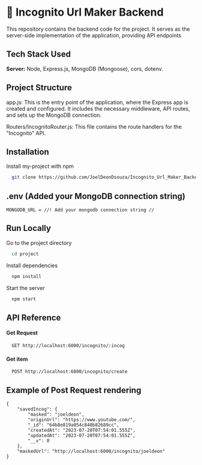 # 🚀 Incognito Url Maker Backend

This repository contains the backend code for the project. It serves as the server-side implementation of the application, providing API endpoints

## Tech Stack Used

**Server:** Node, Express.js, MongoDB (Mongoose), cors, dotenv.

## Project Structure

app.js: This is the entry point of the application, where the Express app is created and configured. It includes the necessary middleware, API routes, and sets up the MongoDB connection.

Routers/IncognitoRouter.js: This file contains the route handlers for the "Incognito" API.

## Installation

Install my-project with npm

```bash
  git clone https://github.com/JoelDeonDsouza/Incognito_Url_Maker_Backend.git
```

## .env (Added your MongoDB connection string)

```
MONGODB_URL = //! Add your mongodb connection string //
```

## Run Locally

Go to the project directory

```bash
  cd project
```

Install dependencies

```bash
  npm install
```

Start the server

```bash
  npm start
```

## API Reference

#### Get Request

```http
  GET http://localhost:6000/incognito/:incog
```

#### Get item

```http
  POST http://localhost:6000/incognito/create
```

## Example of Post Request rendering

```
{
    "savedIncog": {
        "masked": "joeldeon",
        "originUrl": "https://www.youtube.com/",
        "_id": "64b8e819a054c840b82689cc",
        "createdAt": "2023-07-20T07:54:01.555Z",
        "updatedAt": "2023-07-20T07:54:01.555Z",
        "__v": 0
    },
    "maskedUrl": "http://localhost:6000/incognito/joeldeon"
}

```
